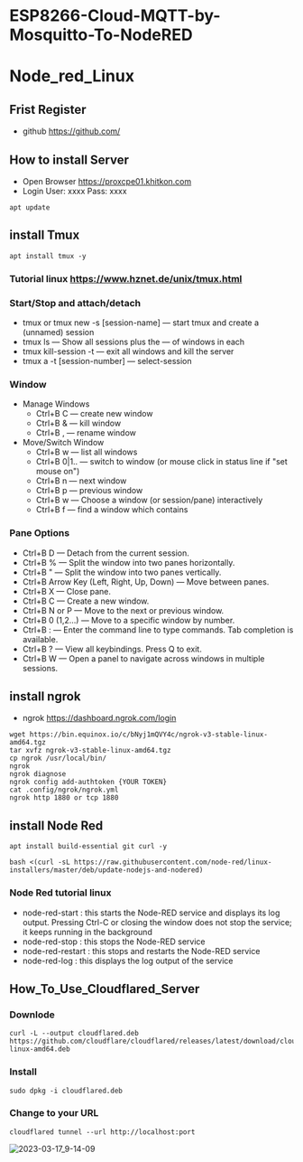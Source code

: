 # ESP8266-Cloud-MQTT-by-Mosquitto-To-NodeRED

# Node_red_Linux

## Frist Register 
* github https://github.com/

## How to install Server

* Open Browser https://proxcpe01.khitkon.com
* Login User: xxxx Pass: xxxx

```
apt update
```

## install Tmux
```
apt install tmux -y
```
### Tutorial linux https://www.hznet.de/unix/tmux.html

### Start/Stop and attach/detach
* tmux or tmux new -s [session-name]                  — start tmux and create a (unnamed) session
* tmux ls                                             — Show all sessions plus the — of windows in each
* tmux kill-session -t <session-number>               — exit all windows and kill the server
* tmux a -t [session-number]                          — select-session 

### Window 
* Manage Windows
  * Ctrl+B C          — create new window
  * Ctrl+B &          — kill window
  * Ctrl+B ,          — rename window
* Move/Switch Window
  * Ctrl+B w          — list all windows
  * Ctrl+B 0|1..      — switch to window <x> (or mouse click in status line if "set mouse on")
  * Ctrl+B n          — next window
  * Ctrl+B p          — previous window
  * Ctrl+B w          — Choose a window (or session/pane) interactively
  * Ctrl+B f <text>   — find a window which contains <text>
  
### Pane Options
* Ctrl+B D — Detach from the current session.
* Ctrl+B % — Split the window into two panes horizontally.
* Ctrl+B " — Split the window into two panes vertically.
* Ctrl+B Arrow Key (Left, Right, Up, Down) — Move between panes.
* Ctrl+B X — Close pane.
* Ctrl+B C — Create a new window.
* Ctrl+B N or P — Move to the next or previous window.
* Ctrl+B 0 (1,2...) — Move to a specific window by number.
* Ctrl+B : — Enter the command line to type commands. Tab completion is available.
* Ctrl+B ? — View all keybindings. Press Q to exit.
* Ctrl+B W — Open a panel to navigate across windows in multiple sessions.

## install ngrok
* ngrok https://dashboard.ngrok.com/login
```
wget https://bin.equinox.io/c/bNyj1mQVY4c/ngrok-v3-stable-linux-amd64.tgz
tar xvfz ngrok-v3-stable-linux-amd64.tgz
cp ngrok /usr/local/bin/
ngrok
ngrok diagnose
ngrok config add-authtoken {YOUR TOKEN}
cat .config/ngrok/ngrok.yml
ngrok http 1880 or tcp 1880
```

## install Node Red
```
apt install build-essential git curl -y
```
```
bash <(curl -sL https://raw.githubusercontent.com/node-red/linux-installers/master/deb/update-nodejs-and-nodered)
```
### Node Red tutorial linux
* node-red-start : this starts the Node-RED service and displays its log output. Pressing Ctrl-C or closing the window does not stop the service; it keeps running in the background
* node-red-stop : this stops the Node-RED service
* node-red-restart : this stops and restarts the Node-RED service
* node-red-log : this displays the log output of the service

## How_To_Use_Cloudflared_Server

### Downlode
```
curl -L --output cloudflared.deb https://github.com/cloudflare/cloudflared/releases/latest/download/cloudflared-linux-amd64.deb
```

### Install
```
sudo dpkg -i cloudflared.deb 
```

### Change to your URL
```
cloudflared tunnel --url http://localhost:port
```

![2023-03-17_9-14-09](https://user-images.githubusercontent.com/48780839/225797890-e12d5077-82d9-4e0e-af50-2ffd1bf08622.png)
